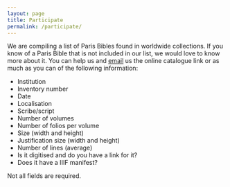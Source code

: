 ```yaml
---
layout: page
title: Participate
permalink: /participate/
---
```


We are compiling a list of Paris Bibles found in worldwide collections. If you know of a Paris Bible that is not included in our list, we would love to know more about it. You can help us and [email](parisbible@gmail.com) us the online catalogue link or as much as you can of the following information:

- Institution
- Inventory number
- Date
- Localisation
- Scribe/script
- Number of volumes
- Number of folios per volume
- Size (width and height)
- Justification size (width and height)
- Number of lines (average)
- Is it digitised and do you have a link for it?
- Does it have a IIIF manifest?

Not all fields are required.

